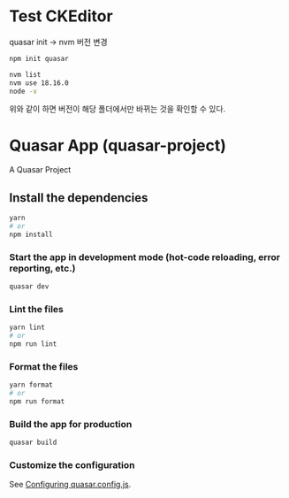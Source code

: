 # Test CKEditor

quasar init -> nvm 버전 변경

```bash
npm init quasar
```

```bash
nvm list
nvm use 18.16.0
node -v
```

위와 같이 하면 버전이 해당 폴더에서만 바뀌는 것을 확인할 수 있다.

# Quasar App (quasar-project)

A Quasar Project

## Install the dependencies

```bash
yarn
# or
npm install
```

### Start the app in development mode (hot-code reloading, error reporting, etc.)

```bash
quasar dev
```

### Lint the files

```bash
yarn lint
# or
npm run lint
```

### Format the files

```bash
yarn format
# or
npm run format
```

### Build the app for production

```bash
quasar build
```

### Customize the configuration

See [Configuring quasar.config.js](https://v2.quasar.dev/quasar-cli-vite/quasar-config-js).

